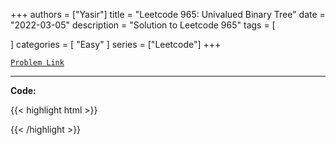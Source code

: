 
+++
authors = ["Yasir"]
title = "Leetcode 965: Univalued Binary Tree"
date = "2022-03-05"
description = "Solution to Leetcode 965"
tags = [
    
]
categories = [
    "Easy"
]
series = ["Leetcode"]
+++



[`Problem Link`](https://leetcode.com/problems/univalued-binary-tree/description/)

---

**Code:**

{{< highlight html >}}

{{< /highlight >}}

